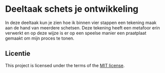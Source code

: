 # Deeltaak schets je ontwikkeling
In deze deeltaak kun je zien hoe ik binnen vier stappen een tekening maak aan de hand van meerdere schetsen. Deze tekening heeft een metafoor erin verwerkt en op deze wijze is er op een speelse manier een praatplaat gemaakt om mijn proces te tonen.

## Licentie

This project is licensed under the terms of the [MIT license](./LICENSE).
